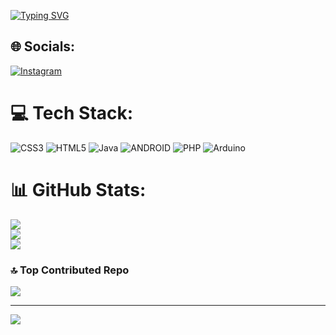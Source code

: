 [![Typing SVG](https://readme-typing-svg.demolab.com?font=Fira+Code&weight=600&size=23&pause=1000&color=4D0487&background=F2A7FF00&center=verdadeiro&vCenter=falso&repeat=verdadeiro&width=435&lines=Hello+World%2C+I'm+Murilo+Eugenio;Future+brazilian+developer)](https://git.io/typing-svg)

## 🌐 Socials:
[![Instagram](https://img.shields.io/badge/Instagram-%23E4405F.svg?logo=Instagram&logoColor=white)](https://instagram.com/muh_eugenio) 

# 💻 Tech Stack:
![CSS3](https://img.shields.io/badge/css3-%231572B6.svg?style=for-the-badge&logo=css3&logoColor=white) ![HTML5](https://img.shields.io/badge/html5-%23E34F26.svg?style=for-the-badge&logo=html5&logoColor=white) ![Java](https://img.shields.io/badge/java-%23ED8B00.svg?style=for-the-badge&logo=java&logoColor=white) ![ANDROID](https://img.shields.io/badge/android-%2320232a.svg?style=for-the-badge&logo=android&logoColor=%a4c639) ![PHP](https://img.shields.io/badge/php-%23777BB4.svg?style=for-the-badge&logo=php&logoColor=white) ![Arduino](https://img.shields.io/badge/-Arduino-00979D?style=for-the-badge&logo=Arduino&logoColor=white)
# 📊 GitHub Stats:
![](https://github-readme-stats.vercel.app/api?username=MuriloOGenio&theme=tokyonight&hide_border=false&include_all_commits=false&count_private=false)<br/>
![](https://github-readme-streak-stats.herokuapp.com/?user=MuriloOGenio&theme=tokyonight&hide_border=false)<br/>
![](https://github-readme-stats.vercel.app/api/top-langs/?username=MuriloOGenio&theme=tokyonight&hide_border=false&include_all_commits=false&count_private=false&layout=compact)

### 🔝 Top Contributed Repo
![](https://github-contributor-stats.vercel.app/api?username=MuriloOGenio&limit=5&theme=tokyonight&combine_all_yearly_contributions=true)

---
[![](https://visitcount.itsvg.in/api?id=MuriloOGenio&icon=0&color=6)](https://visitcount.itsvg.in)

<!-- Proudly created with GPRM ( https://gprm.itsvg.in ) -->
